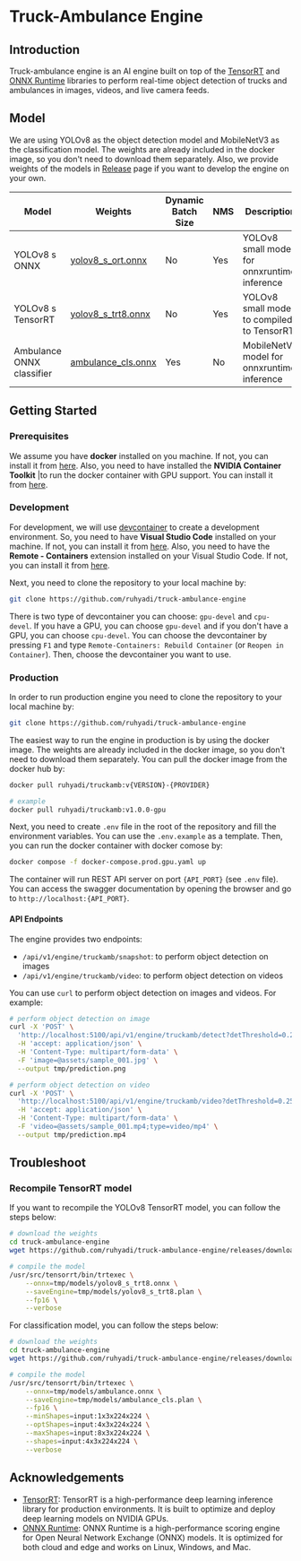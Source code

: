 # Truck-Ambulance Engine

## Introduction
Truck-ambulance engine is an AI engine built on top of the [TensorRT](https://developer.nvidia.com/tensorrt) and [ONNX Runtime](https://onnxruntime.ai/) libraries to perform real-time object detection of trucks and ambulances in images, videos, and live camera feeds. 

## Model
We are using YOLOv8 as the object detection model and MobileNetV3 as the classification model. The weights are already included in the docker image, so you don't need to download them separately. Also, we provide weights of the models in [Release](https://github.com/ruhyadi/truck-ambulance-engine/releases/tag/v1.0.0) page if you want to develop the engine on your own.

| Model                     | Weights                                                                                                             | Dynamic Batch Size | NMS | Description                                  |
| ------------------------- | ------------------------------------------------------------------------------------------------------------------- | ------------------ | --- | -------------------------------------------- |
| YOLOv8 s ONNX             | [yolov8_s_ort.onnx](https://github.com/ruhyadi/truck-ambulance-engine/releases/download/v1.0.0/yolov8_s_ort.onnx)   | No                 | Yes | YOLOv8 small model for onnxruntime inference |
| YOLOv8 s TensorRT         | [yolov8_s_trt8.onnx](https://github.com/ruhyadi/truck-ambulance-engine/releases/download/v1.0.0/yolov8_s_trt8.onnx) | No                 | Yes | YOLOv8 small model to compiled to TensorRT   |
| Ambulance ONNX classifier | [ambulance_cls.onnx](https://github.com/ruhyadi/truck-ambulance-engine/releases/download/v1.0.0/ambulance_cls.onnx) | Yes                | No  | MobileNetV3 model for onnxruntime inference  |

## Getting Started
### Prerequisites
We assume you have **docker** installed on you machine. If not, you can install it from [here](https://docs.docker.com/get-docker/). Also, you need to have installed the **NVIDIA Container Toolkit** |to run the docker container with GPU support. You can install it from [here](https://docs.nvidia.com/datacenter/cloud-native/container-toolkit/latest/install-guide.html).

### Development
For development, we will use [devcontainer](https://code.visualstudio.com/docs/devcontainers/containers) to create a development environment. So, you need to have **Visual Studio Code** installed on your machine. If not, you can install it from [here](https://code.visualstudio.com/). Also, you need to have the **Remote - Containers** extension installed on your Visual Studio Code. If not, you can install it from [here](https://marketplace.visualstudio.com/items?itemName=ms-vscode-remote.remote-containers).

Next, you need to clone the repository to your local machine by:
```bash
git clone https://github.com/ruhyadi/truck-ambulance-engine
```
There is two type of devcontainer you can choose: `gpu-devel` and `cpu-devel`. If you have a GPU, you can choose `gpu-devel` and if you don't have a GPU, you can choose `cpu-devel`. You can choose the devcontainer by pressing `F1` and type `Remote-Containers: Rebuild Container` (or `Reopen in Container`). Then, choose the devcontainer you want to use.

### Production
In order to run production engine you need to clone the repository to your local machine by:
```bash
git clone https://github.com/ruhyadi/truck-ambulance-engine
```
The easiest way to run the engine in production is by using the docker image. The weights are already included in the docker image, so you don't need to download them separately. You can pull the docker image from the docker hub by:
```bash
docker pull ruhyadi/truckamb:v{VERSION}-{PROVIDER}

# example
docker pull ruhyadi/truckamb:v1.0.0-gpu
```
Next, you need to create `.env` file in the root of the repository and fill the environment variables. You can use the `.env.example` as a template. Then, you can run the docker container with docker comose by:
```bash
docker compose -f docker-compose.prod.gpu.yaml up
```
The container will run REST API server on port `{API_PORT}` (see `.env` file). You can access the swagger documentation by opening the browser and go to `http://localhost:{API_PORT}`.

#### API Endpoints
The engine provides two endpoints:
- `/api/v1/engine/truckamb/snapshot`: to perform object detection on images
- `/api/v1/engine/truckamb/video`: to perform object detection on videos

You can use `curl` to perform object detection on images and videos. For example:
```bash
# perform object detection on image
curl -X 'POST' \
  'http://localhost:5100/api/v1/engine/truckamb/detect?detThreshold=0.25&clsThreshold=0.25' \
  -H 'accept: application/json' \
  -H 'Content-Type: multipart/form-data' \
  -F 'image=@assets/sample_001.jpg' \
  --output tmp/prediction.png

# perform object detection on video
curl -X 'POST' \
  'http://localhost:5100/api/v1/engine/truckamb/video?detThreshold=0.25&clsThreshold=0.25' \
  -H 'accept: application/json' \
  -H 'Content-Type: multipart/form-data' \
  -F 'video=@assets/sample_001.mp4;type=video/mp4' \
  --output tmp/prediction.mp4
```

## Troubleshoot
### Recompile TensorRT model
If you want to recompile the YOLOv8 TensorRT model, you can follow the steps below:
```bash
# download the weights
cd truck-ambulance-engine
wget https://github.com/ruhyadi/truck-ambulance-engine/releases/download/v1.0.0/yolov8_s_trt8.onnx -O tmp/models/yolov8_s_trt8.onnx

# compile the model
/usr/src/tensorrt/bin/trtexec \
    --onnx=tmp/models/yolov8_s_trt8.onnx \
    --saveEngine=tmp/models/yolov8_s_trt8.plan \
    --fp16 \
    --verbose
```
For classification model, you can follow the steps below:
```bash
# download the weights
cd truck-ambulance-engine
wget https://github.com/ruhyadi/truck-ambulance-engine/releases/download/v1.0.0/ambulance_cls.onnx -O tmp/models/ambulance_cls.onnx

# compile the model
/usr/src/tensorrt/bin/trtexec \
    --onnx=tmp/models/ambulance.onnx \
    --saveEngine=tmp/models/ambulance_cls.plan \
    --fp16 \
    --minShapes=input:1x3x224x224 \
    --optShapes=input:4x3x224x224 \
    --maxShapes=input:8x3x224x224 \
    --shapes=input:4x3x224x224 \
    --verbose
```

## Acknowledgements
- [TensorRT](https://developer.nvidia.com/tensorrt): TensorRT is a high-performance deep learning inference library for production environments. It is built to optimize and deploy deep learning models on NVIDIA GPUs.
- [ONNX Runtime](https://onnxruntime.ai/): ONNX Runtime is a high-performance scoring engine for Open Neural Network Exchange (ONNX) models. It is optimized for both cloud and edge and works on Linux, Windows, and Mac.